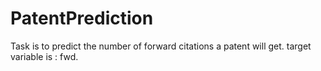# PatentPrediction

Task is to predict the number of forward citations a patent will get. target variable is : fwd. 

